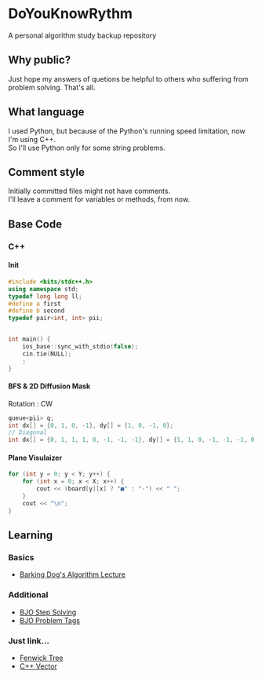 # DoYouKnowRythm
A personal algorithm study backup repository

## Why public?
Just hope my answers of quetions be helpful to others who suffering from problem solving. That's all.

## What language
I used Python, but because of the Python's running speed limitation, now I'm using C++.\
So I'll use Python only for some string problems.

## Comment style
Initially committed files might not have comments.\
I'll leave a comment for variables or methods, from now.

## Base Code
### C++
#### Init
``` cpp
#include <bits/stdc++.h>
using namespace std;
typedef long long ll;
#define a first
#define b second
typedef pair<int, int> pii;


int main() {
    ios_base::sync_with_stdio(false);
    cin.tie(NULL);
    ;
}
```
#### BFS  & 2D Diffusion Mask
Rotation : CW
``` cpp
queue<pii> q;
int dx[] = {0, 1, 0, -1}, dy[] = {1, 0, -1, 0};
// Diagonal
int dx[] = {0, 1, 1, 1, 0, -1, -1, -1}, dy[] = {1, 1, 0, -1, -1, -1, 0, 1};
```

#### Plane Visulaizer
``` cpp
for (int y = 0; y < Y; y++) {
    for (int x = 0; x < X; x++) {
        cout << (board[y][x] ? "■" : "·") << " ";
    }
    cout << "\n";
}
```

## Learning
### Basics
- [Barking Dog's Algorithm Lecture](https://blog.encrypted.gg/category/%EA%B0%95%EC%A2%8C/%EC%8B%A4%EC%A0%84%20%EC%95%8C%EA%B3%A0%EB%A6%AC%EC%A6%98?page=2)

### Additional
- [BJO Step Solving](https://www.acmicpc.net/step)
- [BJO Problem Tags](https://www.acmicpc.net/problem/tags)

### Just link...
- [Fenwick Tree](https://yoongrammer.tistory.com/104)
- [C++ Vector](https://blockdmask.tistory.com/70)
